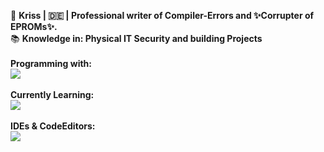 👤 <strong>Kriss | 🇩🇪 | Professional writer of Compiler-Errors and ✨Corrupter of EPROMs✨.</strong><br> 
📚 <strong>Knowledge in: Physical IT Security and building Projects</strong><br>
<br>
<strong>Programming with:</strong><br>
<img src="https://skillicons.dev/icons?i=python,cpp,mysql,html" />
<br><br>
<strong>Currently Learning:</strong><br>
<img src="https://skillicons.dev/icons?i=js,css" />
<br><br>
<strong>IDEs & CodeEditors:</strong><br>
<img src="https://img.shields.io/badge/VisualStudio/Code-black?logo=visualstudiocode&logoColor=white">
<br><br>

<!---
Katerkojote/Katerkojote is a ✨ special ✨ repository because its `README.md` (this file) appears on your GitHub profile.
You can click the Preview link to take a look at your changes.
--->
